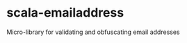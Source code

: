 scala-emailaddress
==================

Micro-library for validating and obfuscating email addresses
